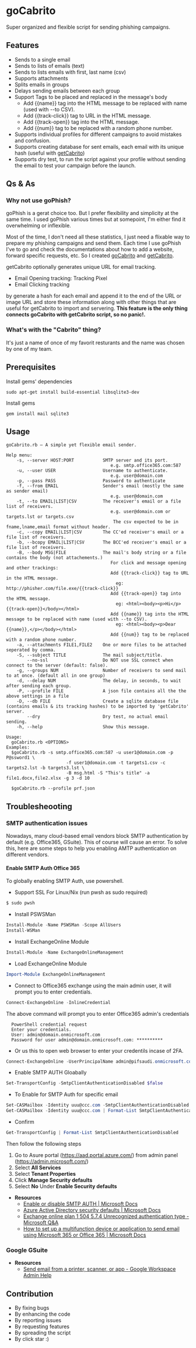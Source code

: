 # goCabrito
Super organized and flexible script for sending phishing campaigns.

## Features 
- Sends to a single email
- Sends to lists of emails (text)
- Sends to lists emails with first, last name (csv)
- Supports attachments
- Splits emails in groups
- Delays sending emails between each group
- Support Tags to be placed and replaced in the message's body
  - Add {{name}} tag into the HTML message to be replaced with name (used with --to CSV).
  - Add {{track-click}} tag to URL in the HTML message.
  - Add {{track-open}} tag into the HTML message.
  - Add {{num}} tag to be replaced with a random phone number.
- Supports individual profiles for different campaigns to avoid mistakes and confusion.
- Supports creating database for sent emails, each email with its unique hash (useful with [getCabrito](https://github.com/KINGSABRI/getCabrito))
- Supports dry test, to run the script against your profile without sending the email to test your campaign before the launch.

## Qs & As 
### Why not use goPhish?
goPhish is a gerat choice too. But I prefer flexibility and simplicity at the same time. I used goPhish various times but at somepoint, I'm either find it overwhelming or inflexible. 

Most of the time, I don't need all these statistics, I just need a flixable way to prepare my phishing campaigns and send them. Each time I use goPhish I've to go and check the documentations about how to add a website, forward specific requests, etc. So I created [goCabrito](https://github.com/KINGSABRI/goCabrito) and [getCabrito](https://github.com/KINGSABRI/getCabrito).

getCabrito optionally generates unique URL for email tracking.
- Email Opening  tracking: Tracking Pixel 
- Email Clicking tracking

by generate a hash for each email and append it to the end of the URL or image URL and store these information along with other things that are useful for getCabrito to import and servering. **This feature is the only thing connects goCabrito with getCabrito script, so no panic!.**

### What's with the "Cabrito" thing?
It's just a name of once of my favorit resturants and the name was chosen by one of my team.


## Prerequisites 

Install gems' dependencies 
```
sudo apt-get install build-essential libsqlite3-dev
```

Install gems
```
gem install mail sqlite3
```

## Usage
```
goCabrito.rb — A simple yet flexible email sender.

Help menu:
    -s, --server HOST:PORT           SMTP server and its port.
                                        e.g. smtp.office365.com:587
    -u, --user USER                  Username to authenticate.
                                        e.g. user@domain.com
    -p, --pass PASS                  Password to authenticate
    -f, --from EMAIL                 Sender's email (mostly the same as sender email)
                                        e.g. user@domain.com
    -t, --to EMAIL|LIST|CSV          The receiver's email or a file list of receivers.
                                        e.g. user@domain.com or targets.lst or targets.csv
                                         The csv expected to be in fname,lname,email format without header.
    -c, --copy EMAIL|LIST|CSV        The CC'ed receiver's email or a file list of receivers.
    -b, --bcopy EMAIL|LIST|CSV       The BCC'ed receiver's email or a file list of receivers.
    -B, --body MSG|FILE              The mail's body string or a file contains the body (not attachements.)
                                        For click and message opening and other trackings:
                                        Add {{track-click}} tag to URL in the HTML message.
                                          eg: http://phisher.com/file.exe/{{track-click}}
                                        Add {{track-open}} tag into the HTML message.
                                          eg: <html><body><p>Hi</p>{{track-open}}</body></html>
                                        Add {{name}} tag into the HTML message to be replaced with name (used with --to CSV).
                                          eg: <html><body><p>Dear {{name}},</p></body></html>
                                        Add {{num}} tag to be replaced with a random phone number.
    -a, --attachments FILE1,FILE2    One or more files to be attached seperated by comma.
    -S, --subject TITLE              The mail subject/title.
        --no-ssl                     Do NOT use SSL connect when connect to the server (default: false).
    -g, --groups NUM                 Number of receivers to send mail to at once. (default all in one group)
    -d, --delay NUM                  The delay, in seconds, to wait after sending each group.
    -P, --profile FILE               A json file contains all the the above settings in a file
    -D, --db FILE                    Create a sqlite database file (contains emails & its tracking hashes) to be imported by 'getCabrito' server.
        --dry                        Dry test, no actual email sending.
    -h, --help                       Show this message.

Usage:
  goCabrito.rb <OPTIONS>
Examples:
  $goCabrito.rb -s smtp.office365.com:587 -u user1@domain.com -p P@ssword1 \
                       -f user1@domain.com -t targets1.csv -c targets2.lst -b targets3.lst \
                       -B msg.html -S "This's title" -a file1.docx,file2.xlsx -g 3 -d 10

  $goCabrito.rb --profile prf.json
```


## Troublesheooting 
### SMTP authentication issues
Nowadays, many cloud-based email vendors block SMTP authentication by default (e.g. Office365, GSuite). This of course will cause an error. To solve this, here are some steps to help you enabling AMTP authentication on different vendors.

#### Enable SMTP Auth Office 365
To globally enabling SMTP Auth, use powershell. 

- Support SSL For Linux/Nix (run pwsh as sudo required)
```powershell
$ sudo pwsh
```

- Install PSWSMan
```powershell
Install-Module -Name PSWSMan -Scope AllUsers
Install-WSMan
```

- Install ExchangeOnline Module
```powershell
Install-Module -Name ExchangeOnlineManagement
```

- Load ExchangeOnline Module
```powershell
Import-Module ExchangeOnlineManagement
```

- Connect to Office365 exchange using the main admin user, it will prompt you to enter credentials. 
```powershell
Connect-ExchangeOnline -InlineCredential
```
The above command will prompt you to enter Office365 admin's credentials 
```
  PowerShell credential request
  Enter your credentials.
  User: admin@domain.onmicrosoft.com
  Password for user admin@domain.onmicrosoft.com: **********
```

- Or us this to open web browser to enter your credentils incase of 2FA.
```powershell
Connect-ExchangeOnline -UserPrincipalName admin@pifsaudi.onmicrosoft.com 
```

- Enable SMTP AUTH Gloabally 
```powershell
Set-TransportConfig -SmtpClientAuthenticationDisabled $false
```

- To Enable for SMTP Auth for specific email
```powershell
Set-CASMailbox -Identity uuu@ccc.com -SmtpClientAuthenticationDisabled $false
Get-CASMailbox -Identity uuu@ccc.com | Format-List SmtpClientAuthenticationDisabled
```

- Confirm
```powershell
Get-TransportConfig | Format-List SmtpClientAuthenticationDisabled
```

Then follow the following steps 
1. Go to Asure portal (https://aad.portal.azure.com/) from admin panel (https://admin.microsoft.com/)
2. Select **All Services**
3. Select **Tenant Properties**
4. Click **Manage Security defaults**
5. Select **No** Under **Enable Security defaults**


- **Resources**
  * [Enable or disable SMTP AUTH | Microsoft Docs](https://docs.microsoft.com/en-us/exchange/clients-and-mobile-in-exchange-online/authenticated-client-smtp-submission)
  * [Azure Active Directory security defaults | Microsoft Docs](https://docs.microsoft.com/en-us/azure/active-directory/fundamentals/concept-fundamentals-security-defaults)
  * [Exchange online plan 1 504 5.7.4 Unrecognized authentication type - Microsoft Q&A
  ](https://docs.microsoft.com/en-us/answers/questions/132991/exchange-online-plan-1-504-574-unrecognized-authen.html)
  * [How to set up a multifunction device or application to send email using Microsoft 365 or Office 365 | Microsoft Docs](https://docs.microsoft.com/en-us/exchange/mail-flow-best-practices/how-to-set-up-a-multifunction-device-or-application-to-send-email-using-microsoft-365-or-office-365)



### Google GSuite

- **Resources**
  - [Send email from a printer, scanner, or app - Google Workspace Admin Help](https://support.google.com/a/answer/176600?hl=en)


## Contribution 
- By fixing bugs
- By enhancing the code
- By reporting issues
- By requesting features
- By spreading the script
- By click star :)


